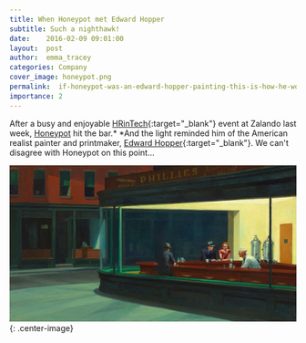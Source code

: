 ```yaml
---
title: When Honeypot met Edward Hopper
subtitle: Such a nighthawk!
date:    2016-02-09 09:01:00
layout:  post
author:  emma_tracey
categories: Company
cover_image: honeypot.png
permalink:  if-honeypot-was-an-edward-hopper-painting-this-is-how-he-would-look/
importance: 2
---
```


After a busy and enjoyable [HRinTech][2]{:target="_blank"} event at Zalando last week, [Honeypot][3] hit the bar.* *And the light reminded him of the American realist painter and printmaker, [Edward Hopper][1]{:target="_blank"}. We can't disagree with Honeypot on this point...

<!--more--> 


![honeypot-berlin](/assets/images/nighthawks_by_edward_hopper_1942.jpg){: .center-image}

[1]: https://www.facebook.com/media/set/?set=a.1682079248734707.1073741829.1656447314631234&type=3 
[2]: https://www.honeypot.io/
[3]: https://en.wikipedia.org/wiki/Edward_Hopper